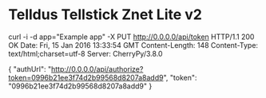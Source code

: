 # Telldus Tellstick Znet Lite v2

curl -i -d app="Example app" -X PUT http://0.0.0.0/api/token
HTTP/1.1 200 OK
Date: Fri, 15 Jan 2016 13:33:54 GMT
Content-Length: 148
Content-Type: text/html;charset=utf-8
Server: CherryPy/3.8.0

{
  "authUrl": "http://0.0.0.0/api/authorize?token=0996b21ee3f74d2b99568d8207a8add9",
  "token": "0996b21ee3f74d2b99568d8207a8add9"
}
